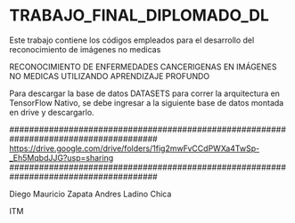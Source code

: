 # TRABAJO_FINAL_DIPLOMADO_DL
Este trabajo contiene los códigos empleados para el desarrollo del reconocimiento de imágenes no medicas

RECONOCIMIENTO DE ENFERMEDADES CANCERIGENAS EN IMÁGENES NO MEDICAS UTILIZANDO APRENDIZAJE PROFUNDO 

Para descargar la base de datos DATASETS para correr la arquitectura en TensorFlow Nativo, 
se debe ingresar a la siguiente base de datos montada en drive y descargarlo.

######################################################################################
https://drive.google.com/drive/folders/1fig2mwFvCCdPWXa4TwSp-_Eh5MqbdJJG?usp=sharing
######################################################################################

Diego Mauricio Zapata
Andres Ladino Chica

ITM
